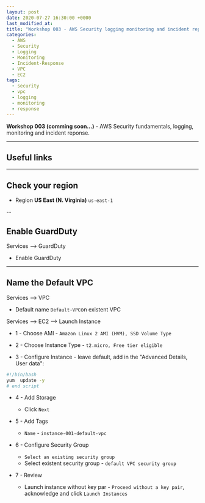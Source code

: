 ```yaml
---
layout: post
date: 2020-07-27 16:30:00 +0000
last_modified_at: 
title: "Workshop 003 - AWS Security logging monitoring and incident reponse"
categories:
  - AWS
  - Security
  - Logging
  - Monitoring
  - Incident-Response
  - VPC
  - EC2
tags:
  - security
  - vpc
  - logging
  - monitoring
  - response
---
```


**Workshop 003 (comming soon...)** - AWS Security fundamentals, logging, monitoring and incident reponse.

---

## Useful links



---

## Check your region

* Region **US East (N. Virginia)** `us-east-1`

--

## Enable GuardDuty

Services --> GuardDuty

* Enable GuardDuty

---

## Name the Default VPC

Services --> VPC
* Default name `Default-VPC`on existent VPC

Services --> EC2 --> Launch Instance

* 1 - Choose AMI - `Amazon Linux 2 AMI (HVM), SSD Volume Type`

* 2 - Choose Instance Type - `t2.micro, Free tier eligible`

* 3 - Configure Instance - leave default, add in the "Advanced Details, User data":
```bash
#!/bin/bash
yum  update -y
# end script
```

* 4 - Add Storage
  * Click `Next`

* 5 - Add Tags
  * `Name` - `instance-001-default-vpc`

* 6 - Configure Security Group
  * `Select an existing security group`
  * Select existent security group - `default VPC security group`

* 7 - Review
  * Launch instance without key par - `Proceed without a key pair`, acknowledge and click `Launch Instances`




